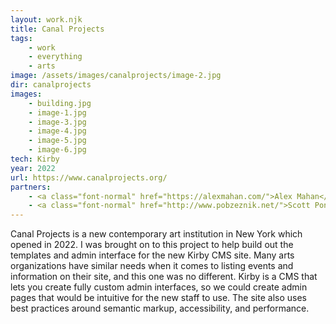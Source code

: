 ```yaml
---
layout: work.njk
title: Canal Projects
tags:
    - work
    - everything
    - arts
image: /assets/images/canalprojects/image-2.jpg
dir: canalprojects
images:
    - building.jpg
    - image-1.jpg
    - image-3.jpg
    - image-4.jpg
    - image-5.jpg
    - image-6.jpg
tech: Kirby
year: 2022
url: https://www.canalprojects.org/
partners: 
    - <a class="font-normal" href="https://alexmahan.com/">Alex Mahan</a>
    - <a class="font-normal" href="http://www.pobzeznik.net/">Scott Ponik</a>
---
```


Canal Projects is a new contemporary art institution in New York which opened in 2022. I was brought on to this project to help build out the templates and admin interface for the new Kirby CMS site. Many arts organizations have similar needs when it comes to listing events and information on their site, and this one was no different. Kirby is a CMS that lets you create fully custom admin interfaces, so we could create admin pages that would be intuitive for the new staff to use. The site also uses best practices around semantic markup, accessibility, and performance. 